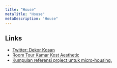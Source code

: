```yaml
---
title: "House"
metaTitle: "House"
metaDescription: "House"
---
```


## Links

- [Twitter: Dekor Kosan](https://twitter.com/_tridimas/status/1269487302566240256)
- [Room Tour Kamar Kost Aesthetic](https://www.youtube.com/watch?v=k-ILWGxDVeg)
- [Kumpulan referensi project untuk micro-housing.](https://twitter.com/nadiarhn/status/1274306915216941057)


